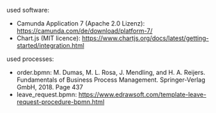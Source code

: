 used software:
  
-  Camunda Application 7 (Apache 2.0 Lizenz): https://camunda.com/de/download/platform-7/ 
-  Chart.js (MIT licence): https://www.chartjs.org/docs/latest/getting-started/integration.html

used processes:
-  order.bpmn: M. Dumas, M. L. Rosa, J. Mendling, and H. A. Reijers. Fundamentals of Business Process Management. Springer-Verlag GmbH, 2018. Page 437
-  leave_request.bpmn: https://www.edrawsoft.com/template-leave-request-procedure-bpmn.html
